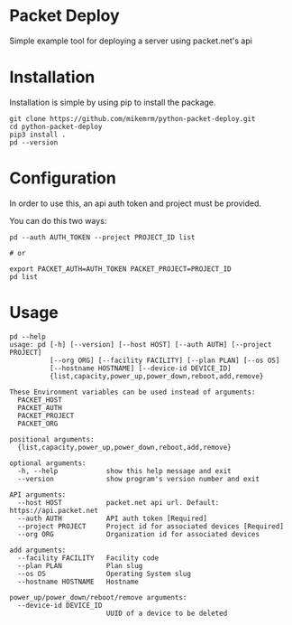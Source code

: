 # Packet Deploy

Simple example tool for deploying a server using packet.net's api

# Installation

Installation is simple by using pip to install the package.

```shell
git clone https://github.com/mikemrm/python-packet-deploy.git
cd python-packet-deploy
pip3 install .
pd --version
```

# Configuration

In order to use this, an api auth token and project must be provided.

You can do this two ways:

```shell
pd --auth AUTH_TOKEN --project PROJECT_ID list

# or

export PACKET_AUTH=AUTH_TOKEN PACKET_PROJECT=PROJECT_ID
pd list
```

# Usage

```shell
pd --help
usage: pd [-h] [--version] [--host HOST] [--auth AUTH] [--project PROJECT]
          [--org ORG] [--facility FACILITY] [--plan PLAN] [--os OS]
          [--hostname HOSTNAME] [--device-id DEVICE_ID]
          {list,capacity,power_up,power_down,reboot,add,remove}

These Environment variables can be used instead of arguments:
  PACKET_HOST
  PACKET_AUTH
  PACKET_PROJECT
  PACKET_ORG

positional arguments:
  {list,capacity,power_up,power_down,reboot,add,remove}

optional arguments:
  -h, --help            show this help message and exit
  --version             show program's version number and exit

API arguments:
  --host HOST           packet.net api url. Default: https://api.packet.net
  --auth AUTH           API auth token [Required]
  --project PROJECT     Project id for associated devices [Required]
  --org ORG             Organization id for associated devices

add arguments:
  --facility FACILITY   Facility code
  --plan PLAN           Plan slug
  --os OS               Operating System slug
  --hostname HOSTNAME   Hostname

power_up/power_down/reboot/remove arguments:
  --device-id DEVICE_ID
                        UUID of a device to be deleted
```

